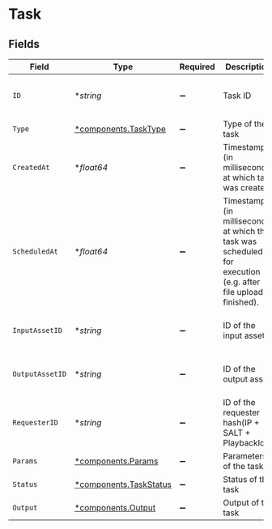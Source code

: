 # Task


## Fields

| Field                                                                                                         | Type                                                                                                          | Required                                                                                                      | Description                                                                                                   | Example                                                                                                       |
| ------------------------------------------------------------------------------------------------------------- | ------------------------------------------------------------------------------------------------------------- | ------------------------------------------------------------------------------------------------------------- | ------------------------------------------------------------------------------------------------------------- | ------------------------------------------------------------------------------------------------------------- |
| `ID`                                                                                                          | **string*                                                                                                     | :heavy_minus_sign:                                                                                            | Task ID                                                                                                       | 09F8B46C-61A0-4254-9875-F71F4C605BC7                                                                          |
| `Type`                                                                                                        | [*components.TaskType](../../models/components/tasktype.md)                                                   | :heavy_minus_sign:                                                                                            | Type of the task                                                                                              | upload                                                                                                        |
| `CreatedAt`                                                                                                   | **float64*                                                                                                    | :heavy_minus_sign:                                                                                            | Timestamp (in milliseconds) at which task was created                                                         | 1587667174725                                                                                                 |
| `ScheduledAt`                                                                                                 | **float64*                                                                                                    | :heavy_minus_sign:                                                                                            | Timestamp (in milliseconds) at which the task was scheduled for<br/>execution (e.g. after file upload finished).<br/> | 1587667174725                                                                                                 |
| `InputAssetID`                                                                                                | **string*                                                                                                     | :heavy_minus_sign:                                                                                            | ID of the input asset                                                                                         | 09F8B46C-61A0-4254-9875-F71F4C605BC7                                                                          |
| `OutputAssetID`                                                                                               | **string*                                                                                                     | :heavy_minus_sign:                                                                                            | ID of the output asset                                                                                        | 09F8B46C-61A0-4254-9875-F71F4C605BC7                                                                          |
| `RequesterID`                                                                                                 | **string*                                                                                                     | :heavy_minus_sign:                                                                                            | ID of the requester hash(IP + SALT + PlaybackId)                                                              | 09F8B46C-61A0-4254-9875-F71F4C605BC7                                                                          |
| `Params`                                                                                                      | [*components.Params](../../models/components/params.md)                                                       | :heavy_minus_sign:                                                                                            | Parameters of the task                                                                                        |                                                                                                               |
| `Status`                                                                                                      | [*components.TaskStatus](../../models/components/taskstatus.md)                                               | :heavy_minus_sign:                                                                                            | Status of the task                                                                                            |                                                                                                               |
| `Output`                                                                                                      | [*components.Output](../../models/components/output.md)                                                       | :heavy_minus_sign:                                                                                            | Output of the task                                                                                            |                                                                                                               |